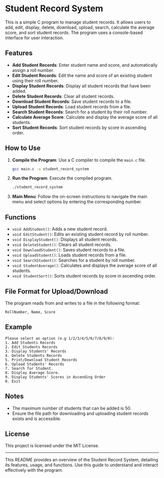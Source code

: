 # Student Record System

This is a simple C program to manage student records. It allows users to add, edit, display, delete, download, upload, search, calculate the average score, and sort student records. The program uses a console-based interface for user interaction.

## Features

- **Add Student Records**: Enter student name and score, and automatically assign a roll number.
- **Edit Student Records**: Edit the name and score of an existing student using their roll number.
- **Display Student Records**: Display all student records that have been added.
- **Delete Student Records**: Clear all student records.
- **Download Student Records**: Save student records to a file.
- **Upload Student Records**: Load student records from a file.
- **Search Student Records**: Search for a student by their roll number.
- **Calculate Average Score**: Calculate and display the average score of all students.
- **Sort Student Records**: Sort student records by score in ascending order.

## How to Use

1. **Compile the Program**: Use a C compiler to compile the `main.c` file.
   ```sh
   gcc main.c -o student_record_system
   ```

2. **Run the Program**: Execute the compiled program.
   ```sh
   ./student_record_system
   ```

3. **Main Menu**: Follow the on-screen instructions to navigate the main menu and select options by entering the corresponding number.

## Functions

- `void AddStudent()`: Adds a new student record.
- `void EditStudent()`: Edits an existing student record by roll number.
- `void DisplayStudent()`: Displays all student records.
- `void DeleteStudent()`: Clears all student records.
- `void DownloadStudent()`: Saves student records to a file.
- `void UploadStudent()`: Loads student records from a file.
- `void SearchStudent()`: Searches for a student by roll number.
- `void StudentAverage()`: Calculates and displays the average score of all students.
- `void StudentSort()`: Sorts student records by score in ascending order.

## File Format for Upload/Download

The program reads from and writes to a file in the following format:
```
RollNumber, Name, Score
```

## Example

```
Please select an option (e.g 1/2/3/4/5/6/7/8/9/0): 
1. Add Students Records
2. Edit Students Records
3. Display Students' Records
4. Delete Students Records 
5. Print/Download Student Records
6. Upload Students' Records
7. Search for Student.
8. Display Average Score.
9. Display Students' Scores in Ascending Order
0. Exit
```

## Notes

- The maximum number of students that can be added is 50.
- Ensure the file path for downloading and uploading student records exists and is accessible.

## License

This project is licensed under the MIT License. 

---

This README provides an overview of the Student Record System, detailing its features, usage, and functions. Use this guide to understand and interact effectively with the program.
